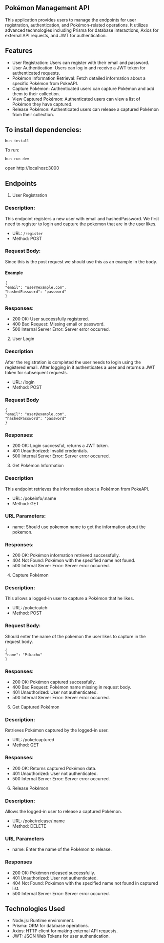 ## Pokémon Management API

This application provides users to manage the endpoints for user registration, authentication, and Pokémon-related operations. It utilizes advanced technologies including Prisma for database interactions, Axios for external API requests, and JWT for authentication.

## Features

* User Registration: Users can register with their email and password.
* User Authentication: Users can log in and receive a JWT token for authenticated requests.
* Pokémon Information Retrieval: Fetch detailed information about a specific Pokémon from PokeAPI.
* Capture Pokémon: Authenticated users can capture Pokémon and add them to their collection.
* View Captured Pokémon: Authenticated users can view a list of Pokémon they have captured.
* Release Pokémon: Authenticated users can release a captured Pokémon from their collection.

## To install dependencies:

    bun install

To run:

    bun run dev

open http://localhost:3000

## Endpoints

1. User Registration

### Description: 

This endpoint registers a new user with email and hashedPassword. We first need to register to login and capture the pokemon that are in the user likes.

* URL: `/register`
* Method: POST  

### Request Body:

Since this is the post request we should use this as an example in the body.

#### Example

    {
    "email": "user@example.com",
    "hashedPassword": "password"
    }

### Responses:

* 200 OK: User successfully registered.
* 400 Bad Request: Missing email or password.
* 500 Internal Server Error: Server error occurred.

2. User Login

### Description

After the registration is completed the user needs to login using the registered email. After logging in it authenticates a user and returns a JWT token for subsequent requests.

* URL: /login
* Method: POST
 
### Request Body

    {
    "email": "user@example.com",
    "hashedPassword": "password"
    }

### Responses:
* 200 OK: Login successful, returns a JWT token.
* 401 Unauthorized: Invalid credentials.
* 500 Internal Server Error: Server error occurred.

3. Get Pokémon Information

### Description 

This endpoint retrieves the information about a Pokémon from PokeAPI.

* URL: /pokeinfo/:name
* Method: GET

### URL Parameters:

* name: Should use pokemon name to get the information about the pokemon.

### Responses:

* 200 OK: Pokémon information retrieved successfully.
* 404 Not Found: Pokémon with the specified name not found.
* 500 Internal Server Error: Server error occurred.

4. Capture Pokémon

### Description: 

This allows a logged-in user to capture a Pokémon that he likes.

* URL: /poke/catch
* Method: POST

### Request Body:

Should enter the name of the pokemon the user likes to capture in the request body.

    {
    "name": "Pikachu"
    }

### Responses:
* 200 OK: Pokémon captured successfully.
* 400 Bad Request: Pokémon name missing in request body.
* 401 Unauthorized: User not authenticated.
* 500 Internal Server Error: Server error occurred.

5. Get Captured Pokémon

### Description: 

Retrieves Pokémon captured by the logged-in user.

* URL: /poke/captured
* Method: GET

### Responses:
* 200 OK: Returns captured Pokémon data.
* 401 Unauthorized: User not authenticated.
* 500 Internal Server Error: Server error occurred.

6. Release Pokémon

### Description: 

Allows the logged-in user to release a captured Pokémon.

* URL: /poke/release/:name
* Method: DELETE

### URL Parameters

* name: Enter the name of the Pokémon to release.

### Responses

* 200 OK: Pokémon released successfully.
* 401 Unauthorized: User not authenticated.
* 404 Not Found: Pokémon with the specified name not found in captured list.
* 500 Internal Server Error: Server error occurred.

## Technologies Used

* Node.js: Runtime environment.
* Prisma: ORM for database operations.
* Axios: HTTP client for making external API requests.
* JWT: JSON Web Tokens for user authentication.